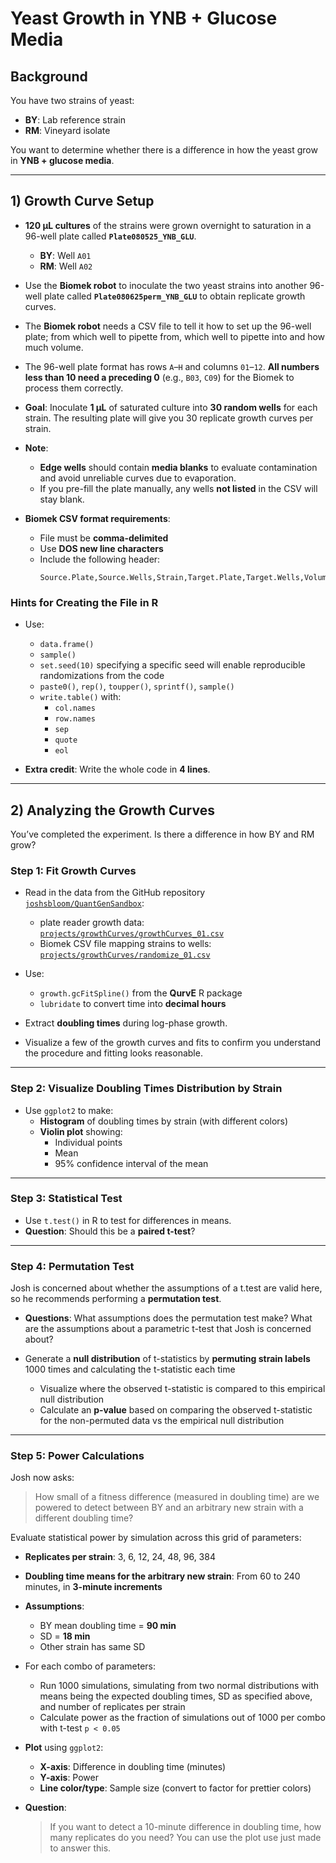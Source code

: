 # Yeast Growth in YNB + Glucose Media

## Background

You have two strains of yeast:  
- **BY**: Lab reference strain  
- **RM**: Vineyard isolate  

You want to determine whether there is a difference in how the yeast grow in **YNB + glucose media**.

---

## 1) Growth Curve Setup

- **120 µL cultures** of the strains were grown overnight to saturation in a 96-well plate called **`Plate080525_YNB_GLU`**.  
  - **BY**: Well `A01`  
  - **RM**: Well `A02`

- Use the **Biomek robot** to inoculate the two yeast strains into another 96-well plate called **`Plate080625perm_YNB_GLU`** to obtain replicate growth curves. 
- The **Biomek robot** needs a CSV file to tell it how to set up the 96-well plate; from which well to pipette from, which well to pipette into and how much volume.

- The 96-well plate format has rows `A`–`H` and columns `01`–`12`. **All numbers less than 10 need a preceding 0** (e.g., `B03`, `C09`) for the Biomek to process them correctly.

- **Goal**: Inoculate **1 µL** of saturated culture into **30 random wells** for each strain. The resulting plate will give you 30 replicate growth curves per strain.

- **Note**:  
  - **Edge wells** should contain **media blanks** to evaluate contamination and avoid unreliable curves due to evaporation.
  - If you pre-fill the plate manually, any wells **not listed** in the CSV will stay blank.

- **Biomek CSV format requirements**:
  - File must be **comma-delimited**
  - Use **DOS new line characters**
  - Include the following header:
    ```
    Source.Plate,Source.Wells,Strain,Target.Plate,Target.Wells,Volume
    ```

### Hints for Creating the File in R

- Use:
  - `data.frame()`
  - `sample()`
  - `set.seed(10)` specifying a specific seed will enable reproducible randomizations from the code
  - `paste0()`, `rep()`, `toupper()`, `sprintf()`, `sample()`
  - `write.table()` with:
    - `col.names`
    - `row.names`
    - `sep`
    - `quote`
    - `eol`

- **Extra credit**: Write the whole code in **4 lines**.

---

## 2) Analyzing the Growth Curves

You’ve completed the experiment. Is there a difference in how BY and RM grow?

### Step 1: Fit Growth Curves

- Read in the data from the GitHub repository [`joshsbloom/QuantGenSandbox`](https://github.com/joshsbloom/QuantGenSandbox):
  - plate reader growth data: [`projects/growthCurves/growthCurves_01.csv`](/projects/growthCurves/growthCurves_01.csv)
  - Biomek CSV file mapping strains to wells: [`projects/growthCurves/randomize_01.csv`](/projects/growthCurves/randomize_01.csv)

- Use:
  - `growth.gcFitSpline()` from the **QurvE** R package
  - `lubridate` to convert time into **decimal hours**

- Extract **doubling times** during log-phase growth.  
- Visualize a few of the growth curves and fits to confirm you understand the procedure and fitting looks reasonable.

---

### Step 2: Visualize Doubling Times Distribution by Strain

- Use `ggplot2` to make:
  - **Histogram** of doubling times by strain (with different colors)
  - **Violin plot** showing:
    - Individual points
    - Mean
    - 95% confidence interval of the mean

---

### Step 3: Statistical Test

- Use `t.test()` in R to test for differences in means.  
- **Question**: Should this be a **paired t-test**?

---

### Step 4: Permutation Test 

Josh is concerned about whether the assumptions of a t.test are valid here, so he recommends performing a **permutation test**.

- **Questions**: What assumptions does the permutation test make? What are the assumptions about a parametric t-test that Josh is concerned about?

- Generate a **null distribution** of t-statistics by **permuting strain labels** 1000 times and calculating the t-statistic each time
    - Visualize where the observed t-statistic is compared to this empirical null distribution
    - Calculate an **p-value** based on comparing the observed t-statistic for the non-permuted data vs the empirical null distribution

---

### Step 5: Power Calculations

Josh now asks:

> How small of a fitness difference (measured in doubling time) are we powered to detect between BY and an arbitrary new strain with a different doubling time?

Evaluate statistical power by simulation across this grid of parameters:

- **Replicates per strain**: 3, 6, 12, 24, 48, 96, 384  
- **Doubling time means for the arbitrary new strain**: From 60 to 240 minutes, in **3-minute increments**  
- **Assumptions**:
  - BY mean doubling time = **90 min**
  - SD = **18 min**
  - Other strain has same SD

- For each combo of parameters:
  - Run 1000 simulations, simulating from two normal distributions with means being the expected doubling times, SD as specified above, and number of replicates per strain
  - Calculate power as the fraction of simulations out of 1000 per combo with t-test `p < 0.05`

- **Plot** using `ggplot2`:
  - **X-axis**: Difference in doubling time (minutes)  
  - **Y-axis**: Power  
  - **Line color/type**: Sample size (convert to factor for prettier colors)

- **Question**:  
  > If you want to detect a 10-minute difference in doubling time, how many replicates do you need? You can use the plot use just made to answer this.
